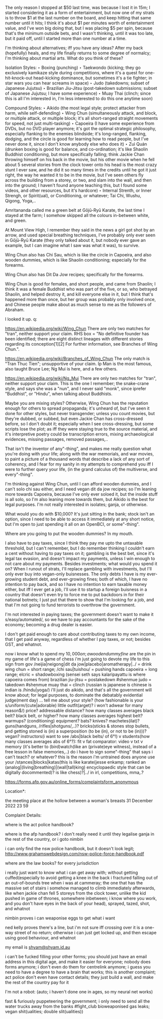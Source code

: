 The only reason I stopped at $50 last time, was because I lost it in 15m; I started considering it as a form of entertainment, but now one of my strats is to throw $1 at the last number on the board, and keep hitting that same number until it hits; I think it's about $1 per minutes worth of entertainment value, and I've won big doing that, but I was placing $5 per spin, because that's the minimum outside bets, and I wasn't thinking, until it was too late, but it paid off, until I started more than one number at a time.

I'm thinking about alternatives; iff you have any ideas? After my back (hopefully) heals, and my life finally returns to some degree of normalcy; I'm thinking about martial arts. What do you think of these?

Isolation Styles:
‣ Boxing (punching)
‣ Taekwondo (kicking; they go exclusively kamikaze style during competitions, where it's a quest for one-hit-knock-out head-kicking dominance, but sometimes it's a tie fighter; in star wars you can hear screams in space)
‣ Judo (takedowns; subset of Japanese Jujutsu)
‣ Brazilian Jiu-Jitsu (post-takedown submissions; subset of Japanese Jujutsu; I have some experience)
‣ Muay Thai (clinch; since this is all I'm interested in, I'm less interested to do this one anytime soon)

Compound Styles:
‣ Aikido (the most legal style; protect attacker from harm, while self-defending)
‣ Wing Chun (simultaneously attack, and block, or multiple attack, or multiple block; it's all short-ranged straight movements for speed, not just multi-tasking)
‣ Capoeira (I have some experience from DVDs, but no DVD player anymore; it's got the optimal strategic philosophy, especially flanking to the enemies blindside; it's long-ranged, flanking, dodging, and the circle is good for learning how to read people, but I've never done it, since I don't know anybody else who does it)
‣ Zuì Quán (drunken boxing is good for balance, and co-ordination; it's like Shaolin Buddhist conditioning, but more specifically falling; think Jackie Chan throwing himself on his back in the movie, but his other movie when he fell about 5 several stories from the clock tower onto his head is the most crazy stunt I ever saw, and he did it so many times in the credits until he got it just right, the way he wanted it to be in the movie, but I've seen others fly across the building from a storey, or two, and slam into the wall, and then into the ground; I haven't found anyone teaching this, but I found some videos, and other resources, but it's hardcore)
‣ Internal Strenth, or Inner Strengh, or Spirit(ual), or Conditioning, or whatever; Tai Chi, Wushu, Qigong, Yoga,..

Amritananda called me a green belt at Gōjū-Ryū Karate, the last time I stayed at the farm; I somehow skipped all the colours in-between white, and green.

At Mount View High, I remember they said in the news a girl got shot by an arrow, and used special breathing techniques, I've probably only ever seen in Gōjū-Ryū Karate (they only talked about it, but nobody ever gave an example, but I can imagine what I saw was what it was), to survive.


Wing Chun also has Chi Sau, which is like the circle in Capoeira, and also wooden dummies, which is like Shaolin conditioning; especially for the forearms.


Wing Chun also has Dit Da Jow recipes; specifically for the forearms.


Wing Chun is good for females, and short people, and came from Shaolin; I think it was a female Buddhist who was part of the five, or so, who betrayed Shaolin, and helped destroy it, and kill everyone else in it, but I think that's happened more than once, but her group was probably only involved once, and Chinese people make about as much sense to me as the followers of Abraham.


I looked it up. q:

https://en.wikipedia.org/wiki/Wing_Chun
There are only two matches for "tran", neither support your claim.
RHS box = "No definitive founder has been identified; there are eight distinct lineages with different stories regarding its conception[1][2] For further information, see Branches of Wing Chun.".

https://en.wikipedia.org/wiki/Branches_of_Wing_Chun
The only match is "Tran Thuc Tien"; unsupportive of your claim.
Ip Man is the most famous, also taught Bruce Lee; Ng Mui is here, and a few others.

https://en.wikipedia.org/wiki/Ng_Mui
There are only two matches for "tran", neither support your claim.
This is the one I remember; the snake-crane style, and says she was a "nun", and I never said "monk", since iprefer "Buddhist", or "Hindu", when talking about Buddhists.

Maybe you are mixing styles? Otherwise, Wing Chun has the reputation enough for others to spread propaganda; it's unheard of, but I've seen it done for other styles, but never transgender; unless you count movies, but they're dubbed, or subbed, but even Jackie Chan has cross-dressed before, so I don't doubt it; especially when I see cross-dressing, but some scripts lose the plot; as iff they were staying true to the source material, and it's interpretive poetry could be transcription errors, mixing archaeological evidences, missing passages, removed passages,..


That isn't the inventor of any"-thing", and makes me really question what you're doing with your life; along with the war memorials, and war movies, to paint a picture of a thousand words that describe a lack of any sort of coherency, and I fear for my sanity in my attempts to comprehend you iff I were to further query your life, (in the grand calculus of) the multiverse, and every"-thing".

I'm thinking against Wing Chun, until I can afford wooden dummies, and I can't solo chi sau either, and I need vegan dit da jow recipes; so I'm leaning more towards Capoeira, because I've only ever soloed it, but the inside stuff is all solo, so I'm also leaning more towards them, but Aikido is the best for legal purposes. I'm not really interested in isolates; ganja, or otherwise.

What would you do with $10,000? It's just sitting in the bank; stock isn't an option, since I need to be able to access it immediately at any short notice, but I'm open to just spending it all on an OpenBCI, or some"-thing".


 Where are you going to put the wooden dummies?
In my mouth.


I also have to pay taxes, since I think they pay me upto the untaxable threshold, but I can't remember, but I do remember thinking I couldn't earn a cent without having to pay taxes on it; gambling is the best bet, since it's legal tax evasion, and doesn't impact my payments, unless I win enough to not care about my payments. Besides investments; what would you spend it on? When I runout of strats, I'll replace gambling with investments, but I'll only ever buy into vegan-only buisnesses. The only debts I have is my ever-growing student debt, and ever-growing fines; both of which, I have no intention to pay back, and so I have no intention to earn taxable money either, but iff I ever get a job, I'll use it to startup a foreign buisness in a country that doesn't even try to force me to put backdoors in for their national botnets; I just put that there to show that I'm looking for a job, and that I'm not going to fund terrorists to overthrow the government.


I'm not interested in paying taxes; the government doesn't want to make it s/easy/automated/, so we have to pay accountants for the sake of the economy; becoming a drug dealer is easier.


I don't get paid enough to care about contributing taxes to my own income, that I get paid anyway, regardless of whether I pay taxes, or not; besides GST, and whatnot.



now i know what to spend my $10,000 on; a wooden dummy
fine$ are the pin in my game of life's a game of chess
i'm just going to devote my life to this sign from gov
/neijia|neigong|dit da jow|placebo|aromatherapy|../ = drink
wing chun = short range; /chi sau|tuishou/ = pushing hands
capoeira = long range; elcric = shadowboxing                (sensei seth says kalaripayattu is where capoeira comes from)
brazilian jiu-jitsu = postakedown #shenmue
judo = takedown #shenmue
muay thai = clinch
(russian is japanese is chinese is indian is /hindu|yoga/)
i'll just do aikido, and that's all the government will know about; for legal purposes, to dominate the debatably evidential judge(ment day)
…
tell me about your style? (how fashionable is your s/uniform/(cute|adorable) little outfit(arget)? i won't adwear for many reason$/)
price?
addressable distance?
how many classes averages black belt?
black belt, or higher?
how many classes averages highest belt?
warmups? (conditioning)
equipment? bats? knives? machetes(ilat)? guns(handguns, /rifles|shotguns/,..)? bricks(sticks & stones stop bullets, and getting stoned is (in) a superposition (to be (in), or not to be (in)))? vegan?
instructors(i want to see /abs|black belts/ of 6°!) v students(how many classes averages abs of 6°?): fit v fat
comparator: video v txt v memory (it's better to (bird)watch(like an (private)eye witness), instead of a free lesson in false memories,..)
do i have to sign some"-thing" that says i can't teach? or whatever? this is the reason i'm untrained
does anyone use your /stances|blocks|katas(this is like karate(jesse enkamp; ranked an (analog|(living|breathing)|(wall|tall)king) encyclopaedic style that can be digitally docommented)? is like chess)?|../ in irl, competitions, mma,.?



https://forms.afp.gov.au/online_forms/complaintsform_anonymous


Location*:

the meeting place at the hollow between a woman's breasts
31
December
2022
23
59


Complaint Details:

where is the act police handbook?

where is the afp handbook? i don't really need it until they legalise ganja in the rest of the country, or i goto nimbin

i can only find the nsw police handbook, but it doesn't look legit; http://www.grahamswebdesign.com/nsw-police-force-handbook.pdf

where are the law books? for every jurisdiction

i really just want to know what i can get away with; without getting cuffed(especially to avoid getting a knee in the back i fractured falling out of an out-of-bounds tree when i was at cammeray; the one that has the massive set of stairs i somehow managed to climb immediately afterwards, like when jackie chan fell 5 storeys from the clock tower, unlike the kid pushed in game of thrones, somewhere inbetween; i know where you work, and you don't have eyes in the back of your head), sprayed, tazed, shot, and whatnot

nimbin proves i can weaponise eggs to get what i want

ned kelly proves there's a line, but i'm not sure iff crossing over it is a one-way street of no return; otherwise i can just  get locked up, and then escape using good behaviour, and whatnot

my email is shyam@shyam.id.au

i can't be fucked filling your other forms; you should just have an email address in this digital age, and make it easier for everyone; nobody does forms anymore; i don't even do them for centrelink anymore; i guess you need to have a degree to have a brain that works; this is another complaint; act police don't even have contact details; they just build a wall, and make the rest of the country pay for it


I'm not a robot: (auto; i haven't done one in ages, so my neural net works)



fast & furiously puppeteering the government; i only need to send all the water trucks away from the banks #fight_club
bioweaponised gas leaks; vegan shit(ualities; double slit(ualities))
